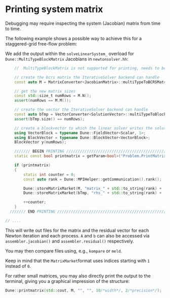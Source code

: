 # Printing system matrix

Debugging may require inspecting the system (Jacobian) matrix from time to time.

The following example shows a possible way to achieve this for a staggered-grid free-flow problem:

We add the output within the `solveLinearSystem_` overload for `Dune::MultiTypeBlockMatrix` Jacobians in `newtonsolver.hh`:

```cpp
    //  MultiTypeBlockMatrix is not supported for printing, needs to be converted first

    // create the bcrs matrix the IterativeSolver backend can handle
    const auto M = MatrixConverter<JacobianMatrix>::multiTypeToBCRSMatrix(A);

    // get the new matrix sizes
    const std::size_t numRows = M.N();
    assert(numRows == M.M());

    // create the vector the IterativeSolver backend can handle
    const auto bTmp = VectorConverter<SolutionVector>::multiTypeToBlockVector(b);
    assert(bTmp.size() == numRows);

    // create a blockvector to which the linear solver writes the solution
    using VectorBlock = typename Dune::FieldVector<Scalar, 1>;
    using BlockVector = typename Dune::BlockVector<VectorBlock>;
    BlockVector y(numRows);

    /////// BEGIN PRINTING /////////////////////////////////////////////////////
    static const bool printmatrix = getParam<bool>("Problem.PrintMatrix", false);

    if (printmatrix)
    {
        static int counter = 0;
        const auto rank = Dune::MPIHelper::getCommunication().rank();

        Dune::storeMatrixMarket(M, "matrix_" + std::to_string(rank) +  "_iter_" + std::to_string(counter) + ".log");
        Dune::storeMatrixMarket(bTmp, "rhs_" + std::to_string(rank) +  "_iter_" + std::to_string(counter) + ".log");

        ++counter;
    }
  /////// END PRINTING /////////////////////////////////////////////////////

// ....
```

This will write out files for the matrix and the residual vector for each Newton iteration and each process. `A` and `b` can also be accessed via `assembler.jacobian()` and `assembler.residual()` respectively.

You may then compare files using, e.g., `kompare` or `meld`.

Keep in mind that the `MatrixMarket`format uses indices starting with `1` instead of `0`.

For rather small matrices, you may also directly print the output to the terminal, giving you a graphical impression of the structure:

```cpp
Dune::printmatrix(std::cout, M, "", "", 10/*width*/, 2/*precision*/);
```
